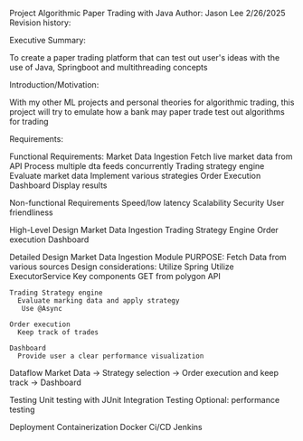 Project Algorithmic Paper Trading with Java
Author: Jason Lee 2/26/2025
Revision history:


Executive Summary:

To create a paper trading platform that can test out user's ideas with the use of Java, Springboot and multithreading concepts

Introduction/Motivation:

With my other ML projects and personal theories for algorithmic trading, this project will try to emulate how a bank may paper trade test out algorithms for trading

Requirements:

  Functional Requirements:
    Market Data Ingestion
      Fetch live market data from API
      Process multiple dta feeds concurrently
    Trading strategy engine
      Evaluate market data 
      Implement various strategies
    Order Execution
    Dashboard
      Display results

  Non-functional Requirements
    Speed/low latency
    Scalability
    Security
    User friendliness

High-Level Design
    Market Data Ingestion 
    Trading Strategy Engine
    Order execution
    Dashboard

Detailed Design
   Market Data Ingestion Module
     PURPOSE:
       Fetch Data from various sources
     Design considerations:
       Utilize Spring
       Utilize ExecutorService
     Key components
       GET from polygon API

    Trading Strategy engine
      Evaluate marking data and apply strategy
       Use @Async

    Order execution
      Keep track of trades

    Dashboard
      Provide user a clear performance visualization

Dataflow
  Market Data -> Strategy selection -> Order execution and keep track -> Dashboard

Testing
  Unit testing with JUnit
  Integration Testing
  Optional:
    performance testing

Deployment
  Containerization
    Docker
  Ci/CD
    Jenkins

